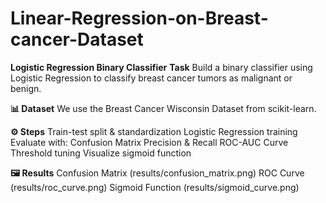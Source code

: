 # Linear-Regression-on-Breast-cancer-Dataset

**Logistic Regression Binary Classifier**
**Task**
Build a binary classifier using Logistic Regression to classify breast cancer tumors as malignant or benign.

**📊 Dataset**
We use the Breast Cancer Wisconsin Dataset from scikit-learn.

**⚙️ Steps**
Train-test split & standardization
Logistic Regression training
Evaluate with:
Confusion Matrix
Precision & Recall
ROC-AUC Curve
Threshold tuning
Visualize sigmoid function

**🖼️ Results**
Confusion Matrix (results/confusion_matrix.png)
ROC Curve (results/roc_curve.png)
Sigmoid Function (results/sigmoid_curve.png)
